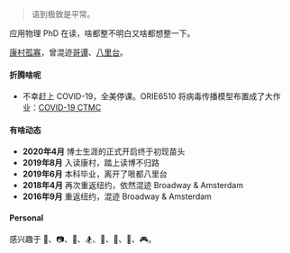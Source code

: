 > 语到极致是平常。

应用物理 PhD 在读，啥都整不明白又啥都想整一下。

[康村孤寡](https://www.cornell.edu)，曾混迹[哥谭](https://www.columbia.edu)、[八里台](http://www.nankai.edu.cn)。


#### 折腾啥呢

- 不幸赶上 COVID-19，全美停课。ORIE6510 将病毒传播模型布置成了大作业：[COVID-19 CTMC](https://zhuanlan.zhihu.com/p/128979798)



#### 有啥动态
- __2020年4月__ 博士生涯的正式开启终于初现苗头
- __2019年8月__ 入读康村，踏上读博不归路
- __2019年6月__ 本科毕业，离开了哏都八里台
- __2018年4月__ 再次重返纽约，依然混迹 Broadway & Amsterdam
- __2016年9月__ 重返纽约，混迹 Broadway & Amsterdam


<!-- #### Publication 
* Feng, Y., Tang, Y., Ma, D., Zhu, Y., Zou, M., Han, M., ... & Ma, X. (2018). [Thickness-Dependent Evolution of Piezoresponses and Stripe 90° Domains in (101)-Oriented Ferroelectric PbTiO3 Thin Films.][5] ACS applied materials & interfaces, 10(29), 24627-24637.
* Han, M. J., Wang, Y. J., Ma, D. S., Zhu, Y. L., Tang, Y. L., Liu, Y., ... & Ma, X. L. (2018). [Coexistence of rhombohedral and orthorhombic phases in ultrathin BiFeO3 films driven by interfacial oxygen octahedral coupling.][4] Acta Materialia, 145, 220-226.
* Xu, Yaobin., Ma, Desheng., and Ma, Xiuliang. [Microstructural investigation of goose egg shell by SEM.][3] Journal of Chinese Electron Microscopy Society (2015). -->

<!-- #### Talks

- [Abstract: A09.00003 : Evolution of a1/a2 Domains in Strained Ferroelectric Thin Films][2] ·  <br/> [APS March Meeting 2018，Los Angeles, California](https://meetings.aps.org/Meeting/MAR18)
 -->

<!-- #### Curriculum Vitae

- 👉 [Curriculum Vitae of Desheng Ma][1] -->

#### Personal 

感兴趣于 🔭、📷、🎸、🏂、🏀、🏓️、🚴‍、🎮。 

<!-- 感兴趣于天文🔭、摄影📷、吉他🎸、滑板🏂、篮球🏀、乒乓球🏓️、骑车🚴‍和一些游戏🎮。 -->

[1]: https://drive.google.com/file/d/151Odxk_0zvW-Ud4YucYljrHngavO2QPn/preview
[2]: https://meetings.aps.org/Meeting/MAR18/Session/A09.3
[3]: http://www.en.cnki.com.cn/article_en/cjfdtotal-dzxv201501014.htm
[4]: https://www.sciencedirect.com/science/article/pii/S1359645417310509
[5]: https://pubs.acs.org/doi/abs/10.1021/acsami.8b07206

